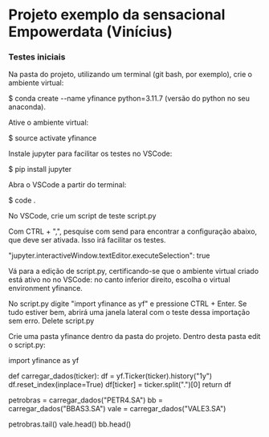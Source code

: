 # Projeto exemplo da sensacional Empowerdata (Vinícius)

### Testes iniciais

Na pasta do projeto, utilizando um terminal (git bash, por exemplo), crie o ambiente virtual:

$ conda create --name yfinance python=3.11.7 (versão do python no seu anaconda).

Ative o ambiente virtual:

$ source activate yfinance

Instale jupyter para facilitar os testes no VSCode:

$ pip install jupyter

Abra o VSCode a partir do terminal:

$ code .

No VSCode, crie um script de teste script.py

Com CTRL + ",", pesquise com send para encontrar a configuração abaixo, que deve ser ativada. Isso irá facilitar os testes. 

"jupyter.interactiveWindow.textEditor.executeSelection": true

Vá para a edição de script.py, certificando-se que o ambiente virtual criado está ativo no no VSCode: no canto inferior direito, escolha o virtual environment yfinance.

No script.py digite "import yfinance as yf" e pressione CTRL + Enter. Se tudo estiver bem, abrirá uma janela lateral com o teste dessa importação sem erro. Delete script.py

Crie uma pasta yfinance dentro da pasta do projeto. Dentro desta pasta edit  o script.py:

import yfinance as yf

def carregar_dados(ticker):
    df = yf.Ticker(ticker).history("1y")
    df.reset_index(inplace=True)
    df[ticker] = ticker.split(".")[0]
    return df


petrobras = carregar_dados("PETR4.SA")
bb = carregar_dados("BBAS3.SA")
vale = carregar_dados("VALE3.SA")

petrobras.tail()
vale.head()
bb.head()





